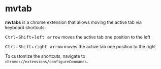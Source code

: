 # mvtab

__mvtabs__ is a chrome extension that allows moving the active tab via keyboard shortcuts:

<kbd>Ctrl</kbd>+<kbd>Shift</kbd>+<kbd>left arrow</kbd> moves the active tab one position to the left

<kbd>Ctrl</kbd>+<kbd>Shift</kbd>+<kbd>right arrow</kbd> moves the active tab one position to the right

To customize the shortcuts, navigate to `chrome://extensions/configureCommands`.
